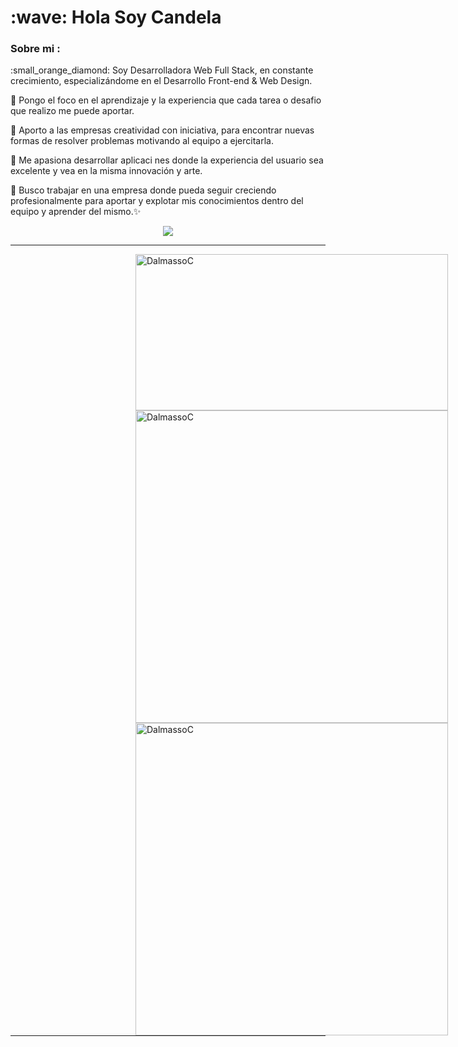
<h1> :wave: Hola Soy Candela </h1>
<h3> Sobre mi : </h3>
<p>:small_orange_diamond: Soy Desarrolladora Web Full Stack, en constante crecimiento, especializándome en el Desarrollo Front-end & Web Design.

:small_orange_diamond: Pongo el foco en el aprendizaje y la experiencia que cada tarea o desafio que realizo me puede aportar.
  
:small_orange_diamond: Aporto a las empresas creatividad con iniciativa, para encontrar nuevas formas de resolver problemas motivando al equipo a ejercitarla. 
  
:small_orange_diamond: Me apasiona desarrollar aplicaci nes donde la experiencia del usuario sea excelente y vea en la misma innovación y arte.
  
:small_orange_diamond: Busco trabajar en una empresa donde pueda seguir creciendo profesionalmente para aportar y explotar mis conocimientos dentro del equipo y aprender del mismo.:sparkles: </p>

<!-- <h3>Tecnologias y graficos:</h3> -->

<p align="center">
<img src="https://skillicons.dev/icons?i=js,html,css,react,typescript,mongo,express,nodejs,reactnative"/>
</p>
<hr width="100%"/>
  <img align="left" width="500" height="250"  hspace="200" src="https://github-readme-stats.vercel.app/api/top-langs?username=DalmassoC&show_icons=true&bg_color=202020&text_color=B9B9B9&locale=es&layout=compact" alt="DalmassoC" />
  <img align="left" width='500' hspace="200" src="https://github-readme-stats.vercel.app/api?username=DalmassoC&count_private=true&bg_color=202020&text_color=B9B9B9" alt="DalmassoC" />
  <img align="left" width='500' hspace="200" src="https://github-readme-streak-stats.herokuapp.com/?user=DalmassoC&show_icons=true&bg_color=202020&text_color=B9B9B9&theme=dark" alt="DalmassoC" />
  <hr width="100%"/>

###
